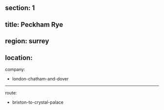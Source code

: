 section: 1
----
title: Peckham Rye
----
region: surrey
----
location: 
----
company:
- london-chatham-and-dover
----
route:
- brixton-to-crystal-palace
